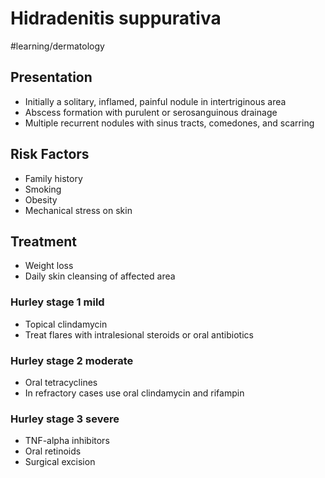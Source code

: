 # Hidradenitis suppurativa
#learning/dermatology
## Presentation
* Initially a solitary, inflamed, painful nodule in intertriginous area
* Abscess formation with purulent or serosanguinous drainage
* Multiple recurrent nodules with sinus tracts, comedones, and scarring

## Risk Factors
* Family history
* Smoking
* Obesity
* Mechanical stress on skin
## Treatment
* Weight loss
* Daily skin cleansing of affected area

### Hurley stage 1 mild
* Topical clindamycin
* Treat flares with intralesional steroids or oral antibiotics

### Hurley stage 2 moderate
* Oral tetracyclines
* In refractory cases use oral clindamycin and rifampin

### Hurley stage 3 severe
* TNF-alpha inhibitors
* Oral retinoids
* Surgical excision
